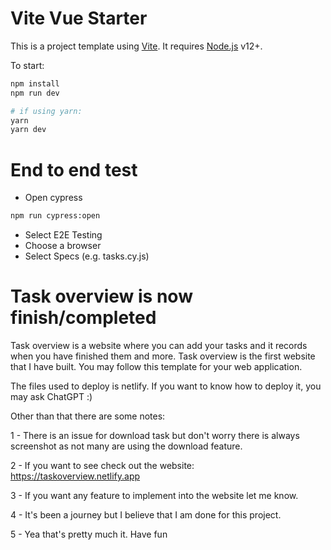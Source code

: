 # Vite Vue Starter

This is a project template using [Vite](https://vitejs.dev/). It requires [Node.js](https://nodejs.org) v12+.

To start:

```sh
npm install
npm run dev

# if using yarn:
yarn
yarn dev
```

# End to end test

- Open cypress

```sh
npm run cypress:open
```

- Select E2E Testing
- Choose a browser
- Select Specs (e.g. tasks.cy.js)



# Task overview is now finish/completed

Task overview is a website where you can add your tasks and it records when you have finished them and more.
Task overview is the first website that I have built.
You may follow this template for your web application.


The files used to deploy is netlify.
If you want to know how to deploy it, you may ask ChatGPT :)

Other than that there are some notes:


1 - There is an issue for download task but don't worry there is always screenshot as not many are using the download feature.

2 - If you want to see check out the website: https://taskoverview.netlify.app

3 - If you want any feature to implement into the website let me know.

4 - It's been a journey but I believe that I am done for this project.

5 - Yea that's pretty much it. Have fun


